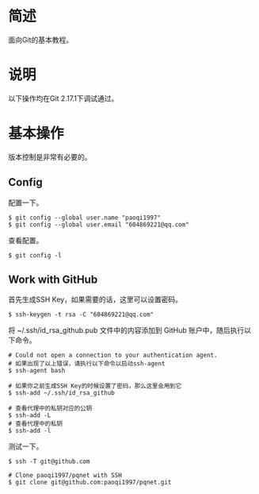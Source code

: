 # 简述

面向Git的基本教程。

# 说明

以下操作均在Git 2.17.1下调试通过。

# 基本操作

版本控制是非常有必要的。

## Config

配置一下。

```
$ git config --global user.name "paoqi1997"
$ git config --global user.email "604869221@qq.com"
```

查看配置。

```
$ git config -l
```

## Work with GitHub

首先生成SSH Key，如果需要的话，这里可以设置密码。

```
$ ssh-keygen -t rsa -C "604869221@qq.com"
```

将 ~/.ssh/id_rsa_github.pub 文件中的内容添加到 GitHub 账户中，随后执行以下命令。

```
# Could not open a connection to your authentication agent.
# 如果出现了以上错误，请执行以下命令以启动ssh-agent
$ ssh-agent bash

# 如果你之前生成SSH Key的时候设置了密码，那么这里会用到它
$ ssh-add ~/.ssh/id_rsa_github

# 查看代理中的私钥对应的公钥
$ ssh-add -L
# 查看代理中的私钥
$ ssh-add -l
```

测试一下。

```
$ ssh -T git@github.com

# Clone paoqi1997/pqnet with SSH
$ git clone git@github.com:paoqi1997/pqnet.git
```
